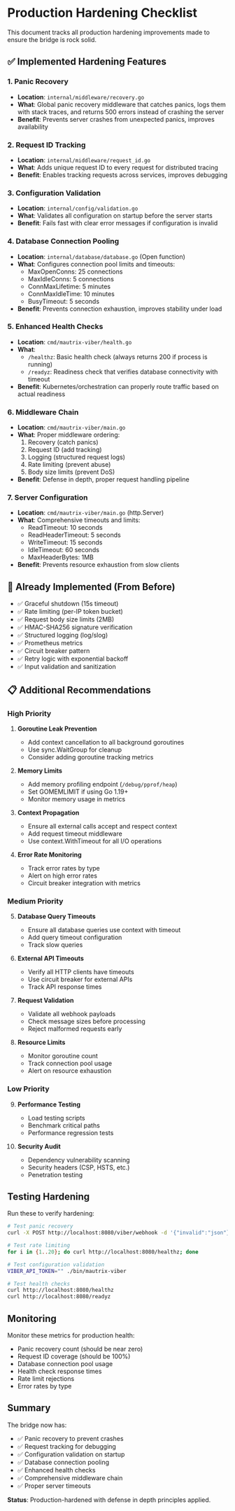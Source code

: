 # Production Hardening Checklist

This document tracks all production hardening improvements made to ensure the bridge is rock solid.

## ✅ Implemented Hardening Features

### 1. Panic Recovery
- **Location**: `internal/middleware/recovery.go`
- **What**: Global panic recovery middleware that catches panics, logs them with stack traces, and returns 500 errors instead of crashing the server
- **Benefit**: Prevents server crashes from unexpected panics, improves availability

### 2. Request ID Tracking
- **Location**: `internal/middleware/request_id.go`
- **What**: Adds unique request ID to every request for distributed tracing
- **Benefit**: Enables tracking requests across services, improves debugging

### 3. Configuration Validation
- **Location**: `internal/config/validation.go`
- **What**: Validates all configuration on startup before the server starts
- **Benefit**: Fails fast with clear error messages if configuration is invalid

### 4. Database Connection Pooling
- **Location**: `internal/database/database.go` (Open function)
- **What**: Configures connection pool limits and timeouts:
  - MaxOpenConns: 25 connections
  - MaxIdleConns: 5 connections
  - ConnMaxLifetime: 5 minutes
  - ConnMaxIdleTime: 10 minutes
  - BusyTimeout: 5 seconds
- **Benefit**: Prevents connection exhaustion, improves stability under load

### 5. Enhanced Health Checks
- **Location**: `cmd/mautrix-viber/health.go`
- **What**: 
  - `/healthz`: Basic health check (always returns 200 if process is running)
  - `/readyz`: Readiness check that verifies database connectivity with timeout
- **Benefit**: Kubernetes/orchestration can properly route traffic based on actual readiness

### 6. Middleware Chain
- **Location**: `cmd/mautrix-viber/main.go`
- **What**: Proper middleware ordering:
  1. Recovery (catch panics)
  2. Request ID (add tracking)
  3. Logging (structured request logs)
  4. Rate limiting (prevent abuse)
  5. Body size limits (prevent DoS)
- **Benefit**: Defense in depth, proper request handling pipeline

### 7. Server Configuration
- **Location**: `cmd/mautrix-viber/main.go` (http.Server)
- **What**: Comprehensive timeouts and limits:
  - ReadTimeout: 10 seconds
  - ReadHeaderTimeout: 5 seconds
  - WriteTimeout: 15 seconds
  - IdleTimeout: 60 seconds
  - MaxHeaderBytes: 1MB
- **Benefit**: Prevents resource exhaustion from slow clients

## 🔄 Already Implemented (From Before)

- ✅ Graceful shutdown (15s timeout)
- ✅ Rate limiting (per-IP token bucket)
- ✅ Request body size limits (2MB)
- ✅ HMAC-SHA256 signature verification
- ✅ Structured logging (log/slog)
- ✅ Prometheus metrics
- ✅ Circuit breaker pattern
- ✅ Retry logic with exponential backoff
- ✅ Input validation and sanitization

## 📋 Additional Recommendations

### High Priority

1. **Goroutine Leak Prevention**
   - Add context cancellation to all background goroutines
   - Use sync.WaitGroup for cleanup
   - Consider adding goroutine tracking metrics

2. **Memory Limits**
   - Add memory profiling endpoint (`/debug/pprof/heap`)
   - Set GOMEMLIMIT if using Go 1.19+
   - Monitor memory usage in metrics

3. **Context Propagation**
   - Ensure all external calls accept and respect context
   - Add request timeout middleware
   - Use context.WithTimeout for all I/O operations

4. **Error Rate Monitoring**
   - Track error rates by type
   - Alert on high error rates
   - Circuit breaker integration with metrics

### Medium Priority

5. **Database Query Timeouts**
   - Ensure all database queries use context with timeout
   - Add query timeout configuration
   - Track slow queries

6. **External API Timeouts**
   - Verify all HTTP clients have timeouts
   - Use circuit breaker for external APIs
   - Track API response times

7. **Request Validation**
   - Validate all webhook payloads
   - Check message sizes before processing
   - Reject malformed requests early

8. **Resource Limits**
   - Monitor goroutine count
   - Track connection pool usage
   - Alert on resource exhaustion

### Low Priority

9. **Performance Testing**
   - Load testing scripts
   - Benchmark critical paths
   - Performance regression tests

10. **Security Audit**
    - Dependency vulnerability scanning
    - Security headers (CSP, HSTS, etc.)
    - Penetration testing

## Testing Hardening

Run these to verify hardening:

```bash
# Test panic recovery
curl -X POST http://localhost:8080/viber/webhook -d '{"invalid":"json"}'

# Test rate limiting
for i in {1..20}; do curl http://localhost:8080/healthz; done

# Test configuration validation
VIBER_API_TOKEN="" ./bin/mautrix-viber

# Test health checks
curl http://localhost:8080/healthz
curl http://localhost:8080/readyz
```

## Monitoring

Monitor these metrics for production health:

- Panic recovery count (should be near zero)
- Request ID coverage (should be 100%)
- Database connection pool usage
- Health check response times
- Rate limit rejections
- Error rates by type

## Summary

The bridge now has:
- ✅ Panic recovery to prevent crashes
- ✅ Request tracking for debugging
- ✅ Configuration validation on startup
- ✅ Database connection pooling
- ✅ Enhanced health checks
- ✅ Comprehensive middleware chain
- ✅ Proper server timeouts

**Status**: Production-hardened with defense in depth principles applied.

